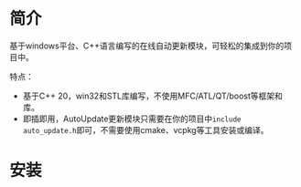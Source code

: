 # 简介

基于windows平台、C++语言编写的在线自动更新模块，可轻松的集成到你的项目中。



特点：

- 基于C++ 20，win32和STL库编写，不使用MFC/ATL/QT/boost等框架和库。
- 即插即用，AutoUpdate更新模块只需要在你的项目中`include auto_update.h`即可，不需要使用cmake、vcpkg等工具安装或编译。

# 安装

